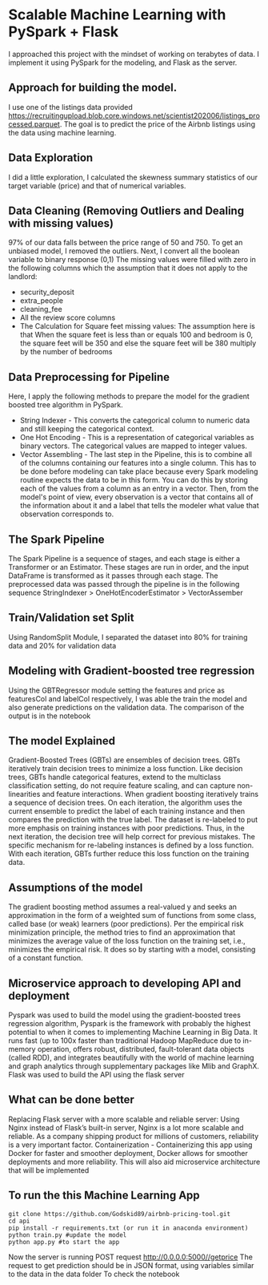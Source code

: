 # Scalable Machine Learning with PySpark + Flask

I approached this project with the mindset of working on terabytes of data. I implement it using PySpark for the modeling, and Flask as the server.

## Approach for building the model.
I use one of the listings data provided https://recruitingupload.blob.core.windows.net/scientist202006/listings_processed.parquet.  The goal is to predict the price of the Airbnb listings using the data using machine learning.

## Data Exploration
I did a little exploration, I calculated the skewness summary statistics of our target variable (price) and that of numerical variables.

## Data Cleaning (Removing Outliers and Dealing with missing values)
97% of our data falls between the price range of 50 and 750. To get an unbiased model, I removed the outliers. Next, I convert all the boolean variable to binary response (0,1)
The missing values were filled with zero in the following columns which the assumption that it does not apply to the landlord:
- security_deposit
- extra_people
- cleaning_fee
- All the review score columns
- The Calculation for Square feet missing values: The assumption here is that When the square feet is less than or equals 100 and bedroom is 0, the square feet will be 350 and else the square feet will be 380 multiply by the number of bedrooms

## Data Preprocessing for Pipeline
Here, I apply the following methods to prepare the model for the gradient boosted tree algorithm in PySpark.
- String Indexer - This converts the categorical column to numeric data and still keeping the categorical context.
- One Hot Encoding - This is a representation of categorical variables as binary vectors. The categorical values are mapped to integer values.
- Vector Assembling - The last step in the Pipeline, this is to combine all of the columns containing our features into a single column. This has to be done before modeling can take place because every Spark modeling routine expects the data to be in this form. You can do this by storing each of the values from a column as an entry in a vector. Then, from the model's point of view, every observation is a vector that contains all of the information about it and a label that tells the modeler what value that observation corresponds to.

## The Spark Pipeline
The Spark Pipeline is a sequence of stages, and each stage is either a Transformer or an Estimator. These stages are run in order, and the input DataFrame is transformed as it passes through each stage.
The preprocessed data was passed through the pipeline is in the following sequence StringIndexer > OneHotEncoderEstimator > VectorAssember

## Train/Validation set Split
Using RandomSplit Module, I separated the dataset into 80% for training data and 20% for validation data

## Modeling with Gradient-boosted tree regression
Using the GBTRegressor module setting the features and price as featuresCol and labelCol respectively, I was able the train the model and also generate predictions on the validation data. The comparison of the output is in the notebook

## The model Explained
Gradient-Boosted Trees (GBTs) are ensembles of decision trees. GBTs iteratively train decision trees to minimize a loss function. Like decision trees, GBTs handle categorical features, extend to the multiclass classification setting, do not require feature scaling, and can capture non-linearities and feature interactions.
When gradient boosting iteratively trains a sequence of decision trees. On each iteration, the algorithm uses the current ensemble to predict the label of each training instance and then compares the prediction with the true label. The dataset is re-labeled to put more emphasis on training instances with poor predictions. Thus, in the next iteration, the decision tree will help correct for previous mistakes.
The specific mechanism for re-labeling instances is defined by a loss function. With each iteration, GBTs further reduce this loss function on the training data.

## Assumptions of the model
The gradient boosting method assumes a real-valued y and seeks an approximation in the form of a weighted sum of functions from some class, called base (or weak) learners (poor predictions). Per the empirical risk minimization principle, the method tries to find an approximation that minimizes the average value of the loss function on the training set, i.e., minimizes the empirical risk. It does so by starting with a model, consisting of a constant function.

## Microservice approach to developing API and deployment
Pyspark was used to build the model using the gradient-boosted trees regression algorithm, Pyspark is the framework with probably the highest potential to when it comes to implementing Machine Learning in Big Data. It runs fast (up to 100x faster than traditional Hadoop MapReduce due to in-memory operation, offers robust, distributed, fault-tolerant data objects (called RDD), and integrates beautifully with the world of machine learning and graph analytics through supplementary packages like Mlib and GraphX.
Flask was used to build the API using the flask server

## What can be done better
Replacing Flask server with a more scalable and reliable server: Using Nginx instead of Flask’s built-in server, Nginx is a lot more scalable and reliable. As a company shipping product for millions of customers, reliability is a very important factor.
Containerization - Containerizing this app using Docker for faster and smoother deployment, Docker allows for smoother deployments and more reliability. This will also aid microservice architecture that will be implemented

## To run the this Machine Learning App
```
git clone https://github.com/Godskid89/airbnb-pricing-tool.git
cd api
pip install -r requirements.txt (or run it in anaconda environment)
python train.py #update the model
python app.py #to start the app
```
Now the server is running POST request http://0.0.0.0:5000//getprice
The request to get prediction should be in JSON format, using variables similar to the data in the data folder
To check the notebook
